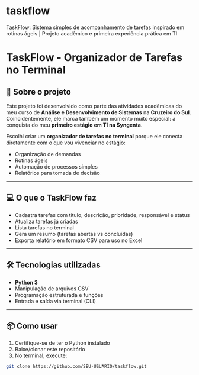 # taskflow
TaskFlow: Sistema simples de acompanhamento de tarefas inspirado em rotinas ágeis | Projeto acadêmico e primeira experiência prática em TI

# TaskFlow - Organizador de Tarefas no Terminal

## 🎯 Sobre o projeto
Este projeto foi desenvolvido como parte das atividades acadêmicas do meu curso de **Análise e Desenvolvimento de Sistemas** na **Cruzeiro do Sul**.  
Coincidentemente, ele marca também um momento muito especial: a conquista do meu **primeiro estágio em TI na Syngenta**.

Escolhi criar um **organizador de tarefas no terminal** porque ele conecta diretamente com o que vou vivenciar no estágio:  
- Organização de demandas  
- Rotinas ágeis  
- Automação de processos simples  
- Relatórios para tomada de decisão

---

## 💻 O que o TaskFlow faz
- Cadastra tarefas com título, descrição, prioridade, responsável e status  
- Atualiza tarefas já criadas  
- Lista tarefas no terminal  
- Gera um resumo (tarefas abertas vs concluídas)  
- Exporta relatório em formato CSV para uso no Excel

---

## 🛠 Tecnologias utilizadas
- **Python 3**  
- Manipulação de arquivos CSV  
- Programação estruturada e funções  
- Entrada e saída via terminal (CLI)

---

## 📦 Como usar
1. Certifique-se de ter o Python instalado
2. Baixe/clonar este repositório
3. No terminal, execute:
```bash
git clone https://github.com/SEU-USUARIO/taskflow.git

